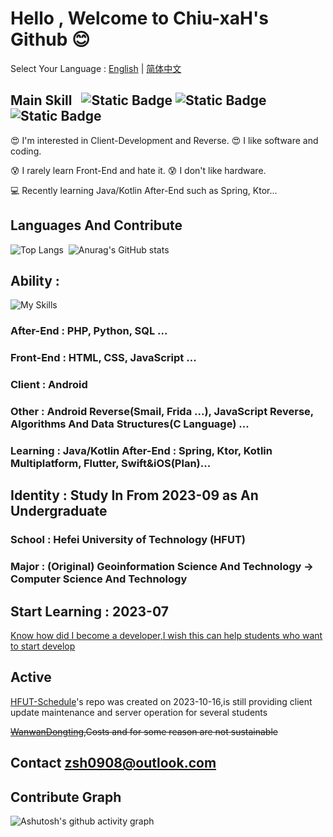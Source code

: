 # Hello , Welcome to Chiu-xaH's Github 😊

Select Your Language : [English](/README.md) | [简体中文](/README-zh_rCN.md)

## Main Skill $~$  ![Static Badge](https://img.shields.io/badge/Kotlin-8A2BE2) ![Static Badge](https://img.shields.io/badge/Java-D6300F)  ![Static Badge](https://img.shields.io/badge/Android-4FB054)

😍 I'm interested in Client-Development and Reverse. 😍 I like software and coding.

😰 I rarely learn Front-End and hate it.  😰 I don't like hardware.

💻 Recently learning Java/Kotlin After-End such as Spring, Ktor...

## Languages And Contribute
![Top Langs](https://github-readme-stats.vercel.app/api/top-langs/?username=Chiu-xaH&layout=compact)$~$
![Anurag's GitHub stats](https://github-readme-stats.vercel.app/api?username=Chiu-xaH&show_icons=true&count_private=true&locale=en&hide_title=true)

## Ability :
![My Skills](https://skillicons.dev/icons?i=androidstudio,c,css,dart,flutter,git,gradle,html,java,js,kotlin,ktor,linux,md,materialui,maven,mysql,nginx,nodejs,php,py)
### After-End : PHP, Python, SQL ...
### Front-End : HTML, CSS, JavaScript ...
### Client : Android
### Other : Android Reverse(Smail, Frida ...), JavaScript Reverse, Algorithms And Data Structures(C Language) ...
### Learning : Java/Kotlin After-End : Spring, Ktor, Kotlin Multiplatform, Flutter, Swift&iOS(Plan)...

## Identity : Study In From 2023-09 as An Undergraduate
### School : Hefei University of Technology (HFUT)
### Major : (Original) Geoinformation Science And Technology -> Computer Science And Technology

## Start Learning : 2023-07
[Know how did I become a developer,I wish this can help students who want to start develop](/Skills.png)

## Active
[HFUT-Schedule](https://github.com/Chiu-xaH/HFUT-Schedule)'s repo was created on 2023-10-16,is still providing client update maintenance and server operation for several students

~~[WanwanDongting](https://github.com/Chiu-xaH/WanwanDongting-Client),Costs and for some reason are not sustainable~~

## Contact zsh0908@outlook.com
## Contribute Graph
![Ashutosh's github activity graph](https://github-readme-activity-graph.vercel.app/graph?username=Chiu-xaH&custom_title=Contribute)
